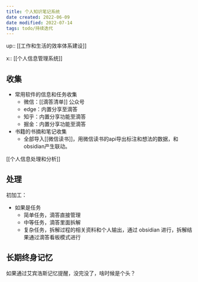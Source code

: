 ```yaml
---
title: 个人知识笔记系统
date created: 2022-06-09
date modified: 2022-07-14
tags: todo/持续迭代 
---
```


up:: [[工作和生活的效率体系建设]]

x:: [[个人信息管理系统]]

## 收集

- 常用软件的信息和任务收集
	- 微信：[[滴答清单]] 公众号
	- edge：内置分享至滴答
	- 知乎：内置分享功能至滴答
	- 掘金：内置分享功能至滴答
- 书籍的书摘和笔记收集
	- 全部导入[[微信读书]]，用微信读书的api导出标注和想法的数据，和obsidian产生联动。

[[个人信息处理和分析]]

## 处理

初加工：

- 如果是任务
	- 简单任务，滴答直接管理
	- 中等任务，滴答里面拆解
	- 复杂任务，拆解过程的相关资料和个人输出，通过 obsidian 进行，拆解结果通过滴答看板模式进行

## 长期终身记忆

如果通过艾宾浩斯记忆提醒，没完没了，啥时候是个头？

